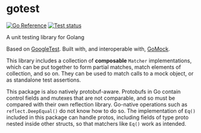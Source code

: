 # gotest

[![Go
Reference](https://pkg.go.dev/badge/github.com/jfmatt/gotest.svg)](https://pkg.go.dev/github.com/jfmatt/gotest) [![Test status](https://github.com/jfmatt/gotest/actions/workflows/go.yml/badge.svg)](https://github.com/jfmatt/gotest/actions/workflows/go.yml)

A unit testing library for Golang

Based on [GoogleTest](https://github.com/google/googletest).
Built with, and interoperable with, [GoMock](https://github.com/uber-go/mock).

This library includes a collection of **composable** `Matcher`
implementations, which can be put together to form partial matches, match
elements of collection, and so on.  They can be used to match calls to a mock
object, or as standalone test assertions.

This package is also natively protobuf-aware. Protobufs in Go contain control
fields and mutexes that are not comparable, and so must be compared with
their own reflection library. Go-native operations such as
`reflect.DeepEqual()` do not know how to do so. The implementation of `Eq()`
included in this package can handle protos, including fields of type proto
nested inside other structs, so that matchers like `Eq()` work as intended.
